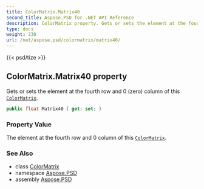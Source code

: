 ```yaml
---
title: ColorMatrix.Matrix40
second_title: Aspose.PSD for .NET API Reference
description: ColorMatrix property. Gets or sets the element at the fourth row and 0 zero column of this ColorMatrix
type: docs
weight: 230
url: /net/aspose.psd/colormatrix/matrix40/
---
```

{{< psd/tize >}}
## ColorMatrix.Matrix40 property

Gets or sets the element at the fourth row and 0 (zero) column of this [`ColorMatrix`](../).

```csharp
public float Matrix40 { get; set; }
```

### Property Value

The element at the fourth row and 0 column of this [`ColorMatrix`](../).

### See Also

* class [ColorMatrix](../)
* namespace [Aspose.PSD](../../colormatrix/)
* assembly [Aspose.PSD](../../../)



